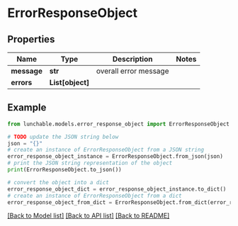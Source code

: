 # ErrorResponseObject

## Properties

| Name        | Type             | Description           | Notes |
| ----------- | ---------------- | --------------------- | ----- |
| **message** | **str**          | overall error message |
| **errors**  | **List[object]** |                       |

## Example

```python
from lunchable.models.error_response_object import ErrorResponseObject

# TODO update the JSON string below
json = "{}"
# create an instance of ErrorResponseObject from a JSON string
error_response_object_instance = ErrorResponseObject.from_json(json)
# print the JSON string representation of the object
print(ErrorResponseObject.to_json())

# convert the object into a dict
error_response_object_dict = error_response_object_instance.to_dict()
# create an instance of ErrorResponseObject from a dict
error_response_object_from_dict = ErrorResponseObject.from_dict(error_response_object_dict)
```

[[Back to Model list]](../README.md#documentation-for-models) [[Back to API list]](../README.md#documentation-for-api-endpoints) [[Back to README]](../README.md)
